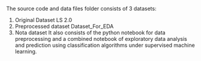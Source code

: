 The source code and data files folder consists of 3 datasets:
1. Original Dataset LS 2.0
2. Preprocessed dataset Dataset_For_EDA
3. Nota dataset
It also consists of the python notebook for data preprocessing and a combined notebook of exploratory data analysis and prediction using classification algorithms under supervised machine learning.
